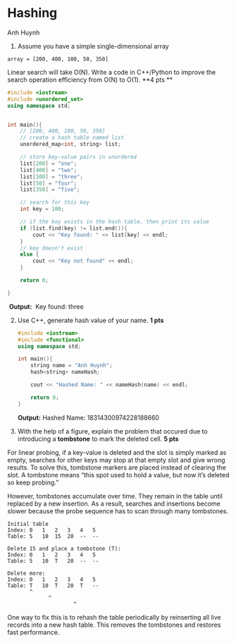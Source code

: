 # Hashing 

Anh Huynh

1. Assume you have a simple single-dimensional array

```
array = [200, 400, 100, 50, 350]
```

Linear search will take O(N). Write a code in C++/Python to improve the search operation efficiency from O(N) to O(1). **4 pts **

```C++
#include <iostream>
#include <unordered_set>
using namespace std;


int main(){
    // [200, 400, 100, 50, 350]
    // create a hash table named list
    unordered_map<int, string> list;

    // store key-value pairs in unordered
    list[200] = "one";
    list[400] = "two";
    list[100] = "three";
    list[50] = "four";
    list[350] = "five";

    // search for this key
    int key = 100;

    // if the key exists in the hash table, then print its value
    if (list.find(key) != list.end()){
        cout << "Key found: " << list[key] << endl; 
    } 
    // key doesn't exist
    else {
        cout << "Key not found" << endl;
    }

    return 0;

}   
```

​	**Output:**
​	Key found: three

2. Use C++, generate hash value of your name. **1 pts**

   ```C++
   #include <iostream>
   #include <functional> 
   using namespace std;
   
   int main(){
       string name = "Anh Huynh";
       hash<string> nameHash;
   
       cout << "Hashed Name: " << nameHash(name) << endl;
   
       return 0;
   }
   ```

   **Output:** 
   Hashed Name: 18314300974228188660

3. With the help of a figure, explain the problem that occured due to introducing a **tombstone** to mark the deleted cell. **5 pts**

For linear probing, if a key-value is deleted and the slot is simply marked as empty, searches for other keys may stop at that empty slot and give wrong results. To solve this, tombstone markers are placed instead of clearing the slot. A tombstone means “this spot used to hold a value, but now it’s deleted so keep probing.”

However, tombstones accumulate over time. They remain in the table until replaced by a new insertion. As a result, searches and insertions become slower because the probe sequence has to scan through many tombstones.

``` 
Initial table 
Index: 0   1   2   3   4   5
Table: 5   10  15  20  --  --

Delete 15 and place a tombstone (T):
Index: 0   1   2   3   4   5
Table: 5   10  T   20  --  --

Delete more:
Index: 0   1   2   3   4   5
Table: T   10  T   20  T   --
       ^   
       		 ^
       		 		 ^
```

One way to fix this is to rehash the table periodically by reinserting all live records into a new hash table. This removes the tombstones and restores fast performance.

​	